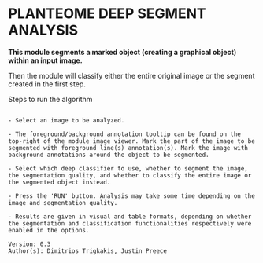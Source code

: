 PLANTEOME DEEP SEGMENT ANALYSIS
===============================

**This module segments a marked object (creating a graphical object) within an input image.**

Then the module will classify either the entire original image or the segment created in the first step.

Steps to run the algorithm
~~~~~~~~~~~~~~~~~~~~~~~~~~

- Select an image to be analyzed.

- The foreground/background annotation tooltip can be found on the top-right of the module image viewer. Mark the part of the image to be segmented with foreground line(s) annotation(s). Mark the image with background annotations around the object to be segmented.

- Select which deep classifier to use, whether to segment the image, the segmentation quality, and whether to classify the entire image or the segmented object instead.

- Press the 'RUN' button. Analysis may take some time depending on the image and segmentation quality.

- Results are given in visual and table formats, depending on whether the segmentation and classification functionalities respectively were enabled in the options. 

Version: 0.3
Author(s): Dimitrios Trigkakis, Justin Preece
